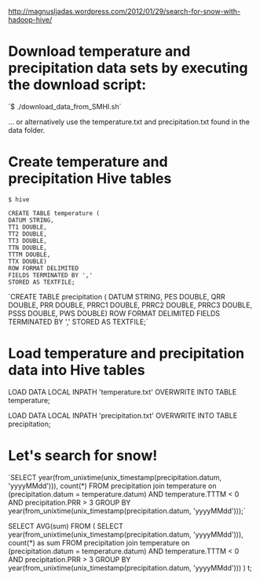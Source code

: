 http://magnusljadas.wordpress.com/2012/01/29/search-for-snow-with-hadoop-hive/



# Download temperature and precipitation data sets by executing the download script:

´$ ./download_data_from_SMHI.sh´

... or alternatively use the temperature.txt and precipitation.txt found in the data folder.



# Create temperature and precipitation Hive tables

    $ hive

    CREATE TABLE temperature (
    DATUM STRING,
    TT1 DOUBLE,
    TT2 DOUBLE,
    TT3 DOUBLE,
    TTN DOUBLE,
    TTTM DOUBLE,
    TTX DOUBLE)
    ROW FORMAT DELIMITED
    FIELDS TERMINATED BY ','
    STORED AS TEXTFILE;

´CREATE TABLE precipitation (
DATUM STRING,
PES DOUBLE,
QRR DOUBLE,
PRR DOUBLE,
PRRC1 DOUBLE,
PRRC2 DOUBLE,
PRRC3 DOUBLE,
PSSS DOUBLE,
PWS DOUBLE)
ROW FORMAT DELIMITED
FIELDS TERMINATED BY ','
STORED AS TEXTFILE;´


# Load temperature and precipitation data into Hive tables

LOAD DATA LOCAL INPATH 'temperature.txt'
OVERWRITE INTO TABLE temperature;

LOAD DATA LOCAL INPATH 'precipitation.txt'
OVERWRITE INTO TABLE precipitation;

# Let's search for snow!


´SELECT year(from_unixtime(unix_timestamp(precipitation.datum, 'yyyyMMdd'))), count(*)
FROM precipitation join temperature on (precipitation.datum = temperature.datum)
AND temperature.TTTM < 0
AND precipitation.PRR > 3
GROUP BY year(from_unixtime(unix_timestamp(precipitation.datum, 'yyyyMMdd')));´


SELECT AVG(sum)
FROM (
SELECT year(from_unixtime(unix_timestamp(precipitation.datum, 'yyyyMMdd'))), count(*) as sum
FROM precipitation join temperature on (precipitation.datum = temperature.datum)
AND temperature.TTTM < 0
AND precipitation.PRR > 3
GROUP BY year(from_unixtime(unix_timestamp(precipitation.datum, 'yyyyMMdd')))
) t;
